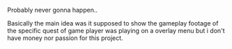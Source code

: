Probably never gonna happen..

Basically the main idea was it supposed to show the gameplay footage of the specific quest of game player was playing on a overlay menu but i don't have money nor passion for this project.
